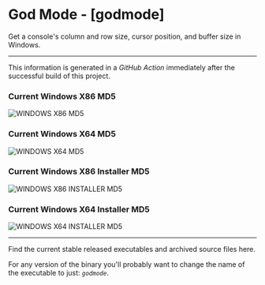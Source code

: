 # God Mode - [godmode]

Get a console's column and row size, cursor position, and buffer size in Windows.

---

This information is generated in a *GitHub Action* immediately after the successful build of this project.

### Current Windows X86 MD5

![WINDOWS X86 MD5](https://img.shields.io/endpoint?url=https://raw.githubusercontent.com/Lateralus138/godmode/master/docs/json/godmode_x86_md5.json)

### Current Windows X64 MD5

![WINDOWS X64 MD5](https://img.shields.io/endpoint?url=https://raw.githubusercontent.com/Lateralus138/godmode/master/docs/json/godmode_x64_md5.json)

### Current Windows X86 Installer MD5

![WINDOWS X86 INSTALLER MD5](https://img.shields.io/endpoint?url=https://raw.githubusercontent.com/Lateralus138/godmode/master/docs/json/godmode_x86_installer_md5.json)

### Current Windows X64 Installer MD5

![WINDOWS X64 INSTALLER MD5](https://img.shields.io/endpoint?url=https://raw.githubusercontent.com/Lateralus138/godmode/master/docs/json/godmode_x64_installer_md5.json)

---

Find the current stable released executables and archived source files here.

For any version of the binary you&#39;ll probably want to change the name of the executable to just&#58; *`godmode`*&#46;
